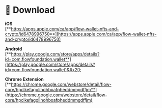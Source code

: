 # 📲 Download

**iOS** \
[**https://apps.apple.com/ca/app/flow-wallet-nfts-and-crypto/id6478996750**](https://apps.apple.com/ca/app/flow-wallet-nfts-and-crypto/id6478996750)

**Android**\
[**https://play.google.com/store/apps/details?id=com.flowfoundation.wallet**](https://play.google.com/store/apps/details?id=com.flowfoundation.wallet)&#x20;

**Chrome Extension**\
[**https://chrome.google.com/webstore/detail/flow-core/hpclkefagolihohboafpheddmmgdffjm**](https://chrome.google.com/webstore/detail/flow-core/hpclkefagolihohboafpheddmmgdffjm)
